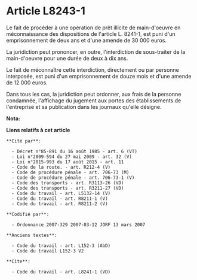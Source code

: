 # Article L8243-1

Le fait de procéder à une opération de prêt illicite de main-d'oeuvre en méconnaissance des dispositions de l'article L.
8241-1, est puni d'un emprisonnement de deux ans et d'une amende de 30 000 euros.

La juridiction peut prononcer, en outre, l'interdiction de sous-traiter de la main-d'oeuvre pour une durée de deux à dix ans.

Le fait de méconnaître cette interdiction, directement ou par personne interposée, est puni d'un emprisonnement de douze mois
et d'une amende de 12 000 euros.

Dans tous les cas, la juridiction peut ordonner, aux frais de la personne condamnée, l'affichage du jugement aux portes des
établissements de l'entreprise et sa publication dans les journaux qu'elle désigne.

**Nota:**



**Liens relatifs à cet article**

	**Cité par**:

	  - Décret n°85-891 du 16 août 1985 - art. 6 (VT)
	  - Loi n°2009-594 du 27 mai 2009 - art. 32 (V)
	  - Loi n°2015-993 du 17 août 2015 - art. 11
	  - Code de la route. - art. R212-4 (V)
	  - Code de procédure pénale - art. 706-73 (M)
	  - Code de procédure pénale - art. 706-73-1 (V)
	  - Code des transports - art. R3113-26 (VD)
	  - Code des transports - art. R3211-27 (VD)
	  - Code du travail - art. L5132-14 (V)
	  - Code du travail - art. R8211-1 (V)
	  - Code du travail - art. R8211-2 (V)

	**Codifié par**:

	  - Ordonnance 2007-329 2007-03-12 JORF 13 mars 2007

	**Anciens textes**:

	  - Code du travail - art. L152-3 (AbD)
	  - Code du travail L152-3 V2

	**Cite**:

	  - Code du travail - art. L8241-1 (VD)

